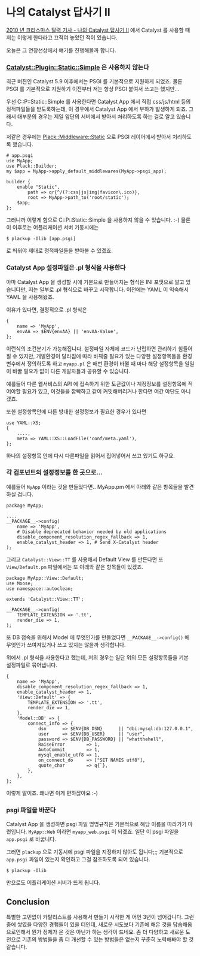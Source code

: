 # 나의 Catalyst 답사기 II

[2010 년 크리스마스 달력 기사 - 나의 Catalyst 답사기 II](http://advent.perl.kr/2010/2010-12-12.html) 에서 Catalyst 를 사용할 때 저는 이렇게 한다라고 끄적여 놓았던 적이 있습니다.

오늘은 그 연장선상에서 얘기를 진행해볼까 합니다.

### [Catalyst::Plugin::Static::Simple](http://metacpan.org/module/Catalyst::Plugin::Static::Simple) 은 사용하지 않는다

최근 버젼인 Catalyst 5.9 이후에서는 PSGI 를 기본적으로 지원하게 되었죠. 물론 PSGI 를 기본적으로 지원하기 이전부터 저는 항상 PSGI 붙여서 쓰고는 했지만...

우선 C::P::Static::Simple 를 사용한다면 Catalyst App 에서 직접 css/js/html 등의 정적파일들을 받도록하는데, 이 경우에서 Catalyst App 에서 부하가 발생하게 되죠. 그래서 대부분의 경우는 제일 앞단의 서버에서 받아서 처리하도록 하는 걸로 알고 있습니다. 

저같은 경우에는 [Plack::Middleware::Static](http://metacpan.org/module/Plack::Middleware::Static) 으로 PSGI 레이어에서 받아서 처리하도록 했습니다.

    # app.psgi
    use MyApp;
    use Plack::Builder;
    my $app = MyApp->apply_default_middlewares(MyApp->psgi_app);
    
    builder {
        enable "Static",
            path => qr{^/(?:css|js|img|favicon\.ico)},
            root => MyApp->path_to('root/static');
        $app;
    };

그러니까 이렇게 함으로 C::P::Static::Simple 을 사용하지 않을 수 있습니다. :-) 물론 이 이후로는 어플리케이션 서버 기동시에는

    $ plackup -Ilib [app.psgi]

로 띄워야 제대로 정적파일들을 받아볼 수 있겠죠.

### Catalyst App 설정파일은 .pl 형식을 사용한다

아마 Catalyst App 을 생성할 시에 기본으로 만들어지는 형식은 INI 포맷으로 알고 있습니다만, 저는 일부로 .pl 형식으로 바꾸고 시작합니다. 이전에는 YAML 이 익숙해서 YAML 을 사용해왔죠.

이유가 있다면, 결정적으로 .pl 형식은 

    {
        name => 'MyApp',
        envAA => $ENV{envAA} || 'envAA-Value',
    };

이런식의 조건분기가 가능해집니다. 설정파일 자체에 코드가 난립하면 관리하기 힘들어질 수 있지만, 개발환경이 달라짐에 따라 바꿔줄 필요가 있는 다양한 설정항목들을 환경변수에서 정의하도록 하고 `myapp.pl` 은 매번 환경이 바뀔 때 마다 해당 설정항목을 일일이 바꿀 필요가 없이 다른 개발자들과 공유할 수 있습니다.

예를들어 다른 웹서비스의 API 에 접속하기 위한 토큰값이나 계정정보를 설정항목에 적어야할 필요가 있고, 이것들을 깜빡하고 같이 커밋해버리거나 한다면 여간 야단도 아니겠죠.

또한 설정항목안에 다른 방대한 설정정보가 필요한 경우가 있다면

    use YAML::XS;
    {
        ....,
        meta => YAML::XS::LoadFile('conf/meta.yaml'),
    };

하나의 설정항목 안에 다시 다른파일을 읽어서 집어넣어서 쓰고 있기도 하구요.

### 각 컴포넌트의 설정정보를 한 곳으로...

예를들어 `MyApp` 이라는 것을 만들었다면.. MyApp.pm 에서 아래와 같은 항목들을 발견하실 겁니다.

    package MyApp;
    
    ....
    __PACKAGE__->config(
        name => 'MyApp',
        # Disable deprecated behavior needed by old applications
        disable_component_resolution_regex_fallback => 1,
        enable_catalyst_header => 1, # Send X-Catalyst header
    );

그리고 `Catalyst::View::TT` 를 사용해서 Default View 를 만든다면 또 `View/Default.pm` 파일에서는 또 아래와 같은 항목들이 있겠죠.

    package MyApp::View::Default;
    use Moose;
    use namespace::autoclean;

    extends 'Catalyst::View::TT';

    __PACKAGE__->config(
        TEMPLATE_EXTENSION => '.tt',
        render_die => 1,
    );

또 DB 접속을 위해서 Model 에 무엇인가를 만들었다면 `__PACKAGE__->config()` 에 무엇인가 쓰여져있거나 쓰고 있지는 않을까 생각합니다.

위에서 .pl 형식을 사용한다고 했는데, 저의 경우는 일단 위의 모든 설정항목들을 기본 설정파일로 묶어냅니다.

    {
        name => 'MyApp',
        disable_component_resolution_regex_fallback => 1,
        enable_catalyst_header => 1,
        'View::Default' => {
            TEMPLATE_EXTENSION => '.tt',
            render_die => 1,
        },
        'Model::DB' => {
            connect_info => {
                dsn      => $ENV{DB_DSN}      || "dbi:mysql:db:127.0.0.1",
                user     => $ENV{DB_USER}     || "user",
                password => $ENV{DB_PASSWORD} || "whatthehell",
                RaiseError        => 1,
                AutoCommit        => 1,
                mysql_enable_utf8 => 1,
                on_connect_do     => ["SET NAMES utf8"],
                quote_char        => q{`},
            },
        },
    };

이렇게 말이죠. 왜냐면 이게 편하잖아요 :-)

### psgi 파일을 바꾼다

Catalyst App 을 생성하면 psgi 파일 명명규칙은 기본적으로 해당 이름을 따라가기 마련입니다. `MyApp::Web` 이라면 `myapp_web.psgi` 이 되겠죠. 일단 이 psgi 파일을 `app.psgi` 로 바꿉니다.

그러면 `plackup` 으로 기동시에 psgi 파일을 지정하지 않아도 됩니다;;; 기본적으로 `app.psgi` 파일이 있는지 확인하고 그걸 참조하도록 되어 있습니다.

    $ plackup -Ilib

만으로도 어플리케이션 서버가 뜨게 됩니다.

## Conclusion

특별한 고민없이 카탈리스트를 사용해서 만들기 시작한 게 어언 3년이 넘어갑니다. 그런 중에 쌓였을 다양한 경험들이 있을 터인데, 새로운 시도보다 기존에 해온 것을 답습해옴으로인해서 뭔가 정체가 온 것은 아닌가 하는 생각이 드네요. 좀 더 다양하고 새로운 도전으로 기존의 방법들을 좀 더 개선할 수 있는 방법들은 없는지 꾸준히 노력해봐야 할 것 같습니다.

 